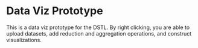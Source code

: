 # Data Viz Prototype

This is a data viz prototype for the DSTL.  By right clicking, you are able to upload datasets, add reduction and aggregation operations, and construct visualizations.
